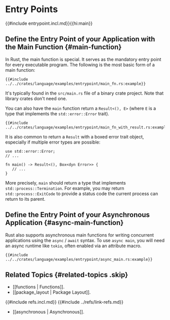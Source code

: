 # Entry Points

{{#include entrypoint.incl.md}}{{hi:main}}

## Define the Entry Point of your Application with the Main Function {#main-function}

In Rust, the main function is special. It serves as the mandatory entry point for every executable program.
The following is the most basic form of a main function:

```rust,editable
{{#include ../../crates/language/examples/entrypoint/main_fn.rs:example}}
```

It's typically found in the `src/main.rs` file of a binary crate project. Note that library crates don't need one.

You can also have the `main` function return a `Result<(), E>` (where `E` is a type that implements the `std::error::Error` trait).

```rust,editable
{{#include ../../crates/language/examples/entrypoint/main_fn_with_result.rs:example}}
```

It is also common to return a `Result` with a boxed error trait object, especially if multiple error types are possible:

```rust,noplayground
use std::error::Error;
// ...

fn main() -> Result<(), Box<dyn Error>> {
   // ...
}
```

More precisely, `main` should return a type that implements `std::process::Termination`. For example, you may return `std::process::ExitCode` to provide a status code the current process can return to its parent.

## Define the Entry Point of your Asynchronous Application {#async-main-function}

Rust also supports asynchronous main functions for writing concurrent applications using the `async` / `await` syntax. To use `async main`, you will need an async runtime like `tokio`, often enabled via an attribute macro.

```rust,editable
{{#include ../../crates/language/examples/entrypoint/async_main.rs:example}}
```

## Related Topics {#related-topics .skip}

- [[functions | Functions]].
- [[package_layout | Package Layout]].

{{#include refs.incl.md}}
{{#include ../refs/link-refs.md}}

<div class="hidden">

- [[asynchronous | Asynchronous]].

</div>
